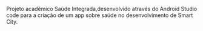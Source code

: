 Projeto acadêmico Saúde Integrada,desenvolvido através do Android Studio code para a criação de um app sobre saúde no desenvolvimento de Smart City.
